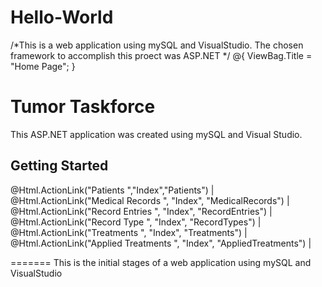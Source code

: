 # Hello-World

/*This is a web application using mySQL and VisualStudio.
The chosen framework to accomplish this proect was ASP.NET
*/
@{
    ViewBag.Title = "Home Page";
}

<div class="jumbotron">
    <h1>Tumor Taskforce</h1>
    <p class="lead">This ASP.NET application was created using mySQL and Visual Studio.</p>
    
</div>

<div class="row">
    <div class="col-md-4">
        <h2>Getting Started</h2>
        <p>
          @Html.ActionLink("Patients ","Index","Patients") | @Html.ActionLink("Medical Records ", "Index", "MedicalRecords") |
          @Html.ActionLink("Record Entries ", "Index", "RecordEntries") | @Html.ActionLink("Record Type ", "Index", "RecordTypes") |
          @Html.ActionLink("Treatments ", "Index", "Treatments") | @Html.ActionLink("Applied Treatments ", "Index", "AppliedTreatments") |
        </p>
       
    
</div>
=======
This is the initial stages of a web application using mySQL and VisualStudio 

